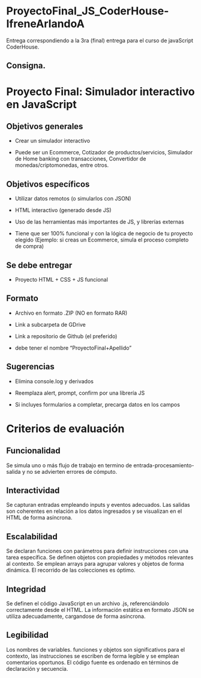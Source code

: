 # ProyectoFinal_JS_CoderHouse-IfreneArlandoA
Entrega correspondiendo a la 3ra (final) entrega para el curso de javaScript CoderHouse.


## Consigna.

# Proyecto Final: Simulador interactivo en JavaScript
## Objetivos generales

* Crear un simulador interactivo

* Puede ser un Ecommerce, Cotizador de productos/servicios, Simulador de Home banking con transacciones, Convertidor de monedas/criptomonedas, entre otros.

## Objetivos específicos

* Utilizar datos remotos (o simularlos con JSON)

* HTML interactivo (generado desde JS)

* Uso de las herramientas más importantes de JS, y librerías externas

* Tiene que ser 100% funcional y con la lógica de negocio de tu proyecto elegido (Ejemplo: si creas un Ecommerce, simula el proceso completo de compra)

## Se debe entregar

* Proyecto HTML + CSS + JS funcional

## Formato

* Archivo en formato .ZIP (NO en formato RAR)

* Link a subcarpeta de GDrive

* Link a repositorio de Github (el preferido)

* debe tener el nombre “ProyectoFinal+Apellido”

## Sugerencias

* Elimina console.log y derivados

* Reemplaza alert, prompt, confirm por una librería JS

* Si incluyes formularios a completar,
precarga datos en los campos

# Criterios de evaluación
## Funcionalidad
Se simula uno o más flujo de trabajo en termino de entrada-procesamiento-salida y no se advierten errores de cómputo.

## Interactividad
Se capturan entradas empleando inputs y eventos adecuados. Las salidas son coherentes en relación a los datos ingresados y se visualizan en el HTML de forma asíncrona.

## Escalabilidad
Se declaran funciones con parámetros para definir instrucciones con una tarea específica. Se definen objetos con propiedades y métodos relevantes al contexto. Se emplean arrays para agrupar valores y objetos de forma dinámica. El recorrido de las colecciones es óptimo.

## Integridad
Se definen el código JavaScript en un archivo .js, referenciándolo correctamente desde el HTML. La información estática en formato JSON se utiliza adecuadamente, cargandose de forma asíncrona.

## Legibilidad
Los nombres de variables. funciones y objetos son significativos para el contexto, las instrucciones se escriben de forma legible y se emplean comentarios oportunos. El código fuente es ordenado en términos de declaración y secuencia.

